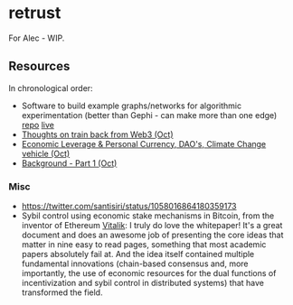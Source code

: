 retrust
=======

For Alec - WIP.

## Resources
In chronological order:

 - Software to build example graphs/networks for algorithmic experimentation (better than Gephi - can make more than one edge) [repo](https://stackblitz.com/edit/visualgraph-editor) [live](https://visualgraph-editor.stackblitz.io/)
 - [Thoughts on train back from Web3 (Oct)](https://gist.github.com/liamzebedee/c1bb4f79b67b3e7a39215b7ac3a80771)
 - [Economic Leverage & Personal Currency, DAO's, Climate Change vehicle (Oct)](https://slides.com/liamzebedee/retrust)
 - [Background - Part 1 (Oct)](https://medium.com/@liamzebedee/deriving-a-reliable-trust-protocol-that-scales-to-the-planet-pt-1-d994835cb008)

### Misc
 - https://twitter.com/santisiri/status/1058016864180359173
 - Sybil control using economic stake mechanisms in Bitcoin, from the inventor of Ethereum [Vitalik](https://www.reddit.com/r/btc/comments/9szwi4/happy_whitepaper_day_xd/e8xxf4g/?utm_content=permalink&utm_medium=front&utm_source=reddit&utm_name=btc): I truly do love the whitepaper! It's a great document and does an awesome job of presenting the core ideas that matter in nine easy to read pages, something that most academic papers absolutely fail at. And the idea itself contained multiple fundamental innovations (chain-based consensus and, more importantly, the use of economic resources for the dual functions of incentivization and sybil control in distributed systems) that have transformed the field.


